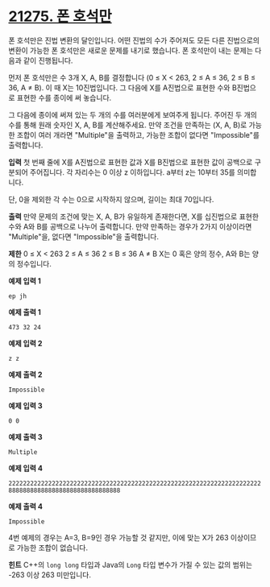# [21275. 폰 호석만](https://www.acmicpc.net/problem/21275)

폰 호석만은 진법 변환의 달인입니다. 어떤 진법의 수가 주어져도 모든 다른 진법으로의 변환이 가능한 폰 호석만은 새로운 문제를 내기로 했습니다. 폰 호석만이 내는 문제는 다음과 같이 진행됩니다.

먼저 폰 호석만은 수 3개 X, A, B를 결정합니다 (0 ≤ X < 263, 2 ≤ A ≤ 36, 2 ≤ B ≤ 36, A ≠ B). 이 때 X는 10진법입니다. 그 다음에 X를 A진법으로 표현한 수와 B진법으로 표현한 수를 종이에 써 놓습니다.

그 다음에 종이에 써져 있는 두 개의 수를 여러분에게 보여주게 됩니다. 주어진 두 개의 수를 통해 원래 숫자인 X, A, B를 계산해주세요. 만약 조건을 만족하는 (X, A, B)로 가능한 조합이 여러 개라면 "Multiple"을 출력하고, 가능한 조합이 없다면 "Impossible"를 출력합니다.

**입력**
첫 번째 줄에 X를 A진법으로 표현한 값과 X를 B진법으로 표현한 값이 공백으로 구분되어 주어집니다. 각 자리수는 0 이상 z 이하입니다. a부터 z는 10부터 35를 의미합니다.

단, 0을 제외한 각 수는 0으로 시작하지 않으며, 길이는 최대 70입니다.

**출력**
만약 문제의 조건에 맞는 X, A, B가 유일하게 존재한다면, X를 십진법으로 표현한 수와 A와 B를 공백으로 나누어 출력합니다. 만약 만족하는 경우가 2가지 이상이라면 "Multiple"을, 없다면 "Impossible"을 출력합니다.

**제한**
0 ≤ X < 263
2 ≤ A ≤ 36
2 ≤ B ≤ 36
A ≠ B
X는 0 혹은 양의 정수, A와 B는 양의 정수입니다.

**예제 입력 1**
```
ep jh
```

**예제 출력 1**
```
473 32 24
```

**예제 입력 2**
```
z z
```

**예제 출력 2**
```
Impossible
```

**예제 입력 3**
```
0 0
```

**예제 출력 3**
```
Multiple
```

**예제 입력 4**
```
2222222222222222222222222222222222222222222222222222222222222222222222 8888888888888888888888888888888
```

**예제 출력 4**
```
Impossible
```

4번 예제의 경우는 A=3, B=9인 경우 가능할 것 같지만, 이에 맞는 X가 263 이상이므로 가능한 조합이 없습니다.

**힌트**
C++의 `long long` 타입과 Java의 `Long` 타입 변수가 가질 수 있는 값의 범위는 -263 이상 263 미만입니다.
